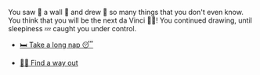  You saw 👀 a wall 🧱 and drew 🧹 so many things that you don't even know. You think that you will be the next da Vinci 👨‍🎨! You continued drawing, until sleepiness 💤 caught you under control.

- [🛏️ Take a long nap 😴](1-BC.md)

- [🏃‍♂️ Find a way out](1-A.md)